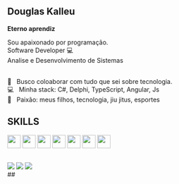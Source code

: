 ## Douglas Kalleu
<strong>Eterno aprendiz</strong>

Sou apaixonado por programação.
<br />
Software Developer :computer:
<br />
Analise e Desenvolvimento de Sistemas
<br />

<br/> :black_heart: &nbsp; Busco coloaborar com tudo que sei sobre tecnologia.
<br/> :computer: &nbsp; Minha stack: C#, Delphi, TypeScript, Angular, Js
<br/> 💬  &nbsp; Paixão: meus filhos, tecnologia, jiu jitus, esportes

## SKILLS
 
<div>
<img width="30px" src="https://cdn.jsdelivr.net/npm/devicon-2.2@2.2.0/icons/csharp/csharp-original.svg" />
<img width="30px" src="https://cdn.jsdelivr.net/gh/devicons/devicon/icons/javascript/javascript-original.svg" />
<img width="30px" src="https://cdn.jsdelivr.net/gh/devicons/devicon/icons/typescript/typescript-original.svg" />
<img width="30px" src="https://cdn.jsdelivr.net/gh/devicons/devicon/icons/angularjs/angularjs-original.svg" />
<img width="30px" src="https://cdn.jsdelivr.net/gh/devicons/devicon/icons/dot-net/dot-net-original.svg" />
<img width="30px" src="https://cdn.jsdelivr.net/gh/devicons/devicon/icons/flutter/flutter-original.svg" />
<img width="30px" src="https://cdn.jsdelivr.net/gh/devicons/devicon/icons/php/php-original.svg" />
</div>

##

<div>
 <a href="https://api.whatsapp.com/send?phone=5531992314953"><img src="https://img.shields.io/badge/WhatsApp-25D366?style=for-the-badge&logo=whatsapp&logoColor=white" /></a>
 <a href="https://www.instagram.com/douglaskalleu/"><img src="https://img.shields.io/badge/Instagram-E4405F?style=for-the-badge&logo=instagram&logoColor=white" /></a>
 <a href="https://www.linkedin.com/in/douglas-kalleu-236821b4/"><img src="https://img.shields.io/badge/LinkedIn-0077B5?style=for-the-badge&logo=linkedin&logoColor=white" /></a>
</div> 
##
